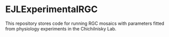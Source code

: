 # EJLExperimentalRGC
This repository stores code for running RGC mosaics with parameters fitted from physiology experiments in the Chichilnisky Lab.
